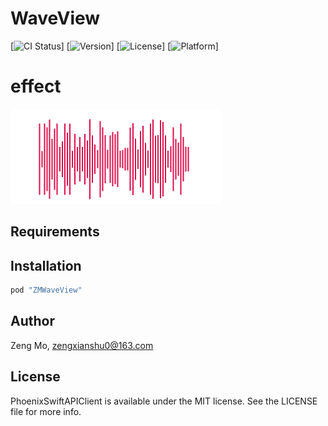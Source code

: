 # WaveView

[![CI Status](http://img.shields.io/travis/Howtin/PhoenixSwiftAPIClient.svg?style=flat)]
[![Version](https://img.shields.io/cocoapods/v/PhoenixSwiftAPIClient.svg?style=flat)]
[![License](https://img.shields.io/cocoapods/l/PhoenixSwiftAPIClient.svg?style=flat)]
[![Platform](https://img.shields.io/cocoapods/p/PhoenixSwiftAPIClient.svg?style=flat)]

# effect
![](testWave.gif)

## Requirements

## Installation

```ruby
pod "ZMWaveView"
```

## Author

Zeng Mo, zengxianshu0@163.com

## License

PhoenixSwiftAPIClient is available under the MIT license. See the LICENSE file for more info.
